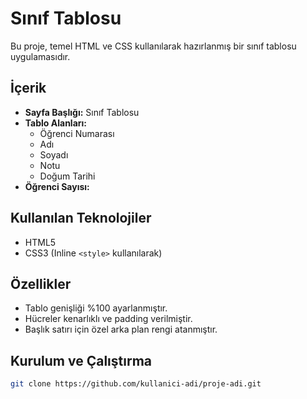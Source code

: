# Sınıf Tablosu

Bu proje, temel HTML ve CSS kullanılarak hazırlanmış bir sınıf tablosu uygulamasıdır.

## İçerik

- **Sayfa Başlığı:** Sınıf Tablosu
- **Tablo Alanları:**
  - Öğrenci Numarası
  - Adı
  - Soyadı
  - Notu
  - Doğum Tarihi
- **Öğrenci Sayısı:** 

## Kullanılan Teknolojiler

- HTML5
- CSS3 (Inline `<style>` kullanılarak)

## Özellikler

- Tablo genişliği %100 ayarlanmıştır.
- Hücreler kenarlıklı ve padding verilmiştir.
- Başlık satırı için özel arka plan rengi atanmıştır.

## Kurulum ve Çalıştırma

```bash
git clone https://github.com/kullanici-adi/proje-adi.git
